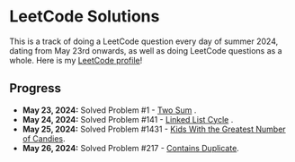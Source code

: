 # LeetCode Solutions

This is a track of doing a LeetCode question every day of summer 2024, dating from May 23rd onwards, as well as doing LeetCode questions as a whole. 
Here is my [LeetCode profile](https://leetcode.com/u/keshankathi/)!

## Progress

- **May 23, 2024:** Solved Problem #1 - [Two Sum](https://leetcode.com/problems/two-sum/description/) .
- **May 24, 2024:** Solved Problem #141 - [Linked List Cycle](https://leetcode.com/problems/linked-list-cycle/description/) .
- **May 25, 2024:** Solved Problem #1431 - [Kids With the Greatest Number of Candies](https://leetcode.com/problems/kids-with-the-greatest-number-of-candies/description/).
- **May 26, 2024:** Solved Problem #217 - [Contains Duplicate](https://leetcode.com/problems/contains-duplicate/description/).



